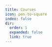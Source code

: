 ```yaml
---
title: Courses
icon: pen-to-square
index: false
dir:
  order: 1
  expanded: false
  link: true
---
```



<Catalog order/>
